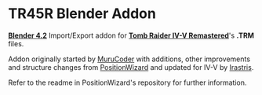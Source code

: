 # TR45R Blender Addon
**[Blender 4.2](https://www.blender.org)** Import/Export addon for **[Tomb Raider IV-V Remastered](https://store.steampowered.com/app/2478970)**'s **.TRM** files.

Addon originally started by [MuruCoder](https://github.com/MuruCoder) with additions, other improvements and structure changes from [PositionWizard](https://github.com/PositionWizard) and updated for IV-V by [Irastris](https://github.com/Irastris).

Refer to the readme in PositionWizard's repository for further information.